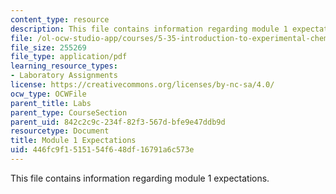 ```yaml
---
content_type: resource
description: This file contains information regarding module 1 expectations.
file: /ol-ocw-studio-app/courses/5-35-introduction-to-experimental-chemistry-fall-2012/446fc9f1515154f648df16791a6c573e_MIT5_35F12_Module1Expectat.pdf
file_size: 255269
file_type: application/pdf
learning_resource_types:
- Laboratory Assignments
license: https://creativecommons.org/licenses/by-nc-sa/4.0/
ocw_type: OCWFile
parent_title: Labs
parent_type: CourseSection
parent_uid: 842c2c9c-234f-82f3-567d-bfe9e47ddb9d
resourcetype: Document
title: Module 1 Expectations
uid: 446fc9f1-5151-54f6-48df-16791a6c573e
---
```

This file contains information regarding module 1 expectations.